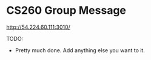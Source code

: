 # CS260 Group Message

http://54.224.60.111:3010/

TODO:
  - Pretty much done. Add anything else you want to it.
